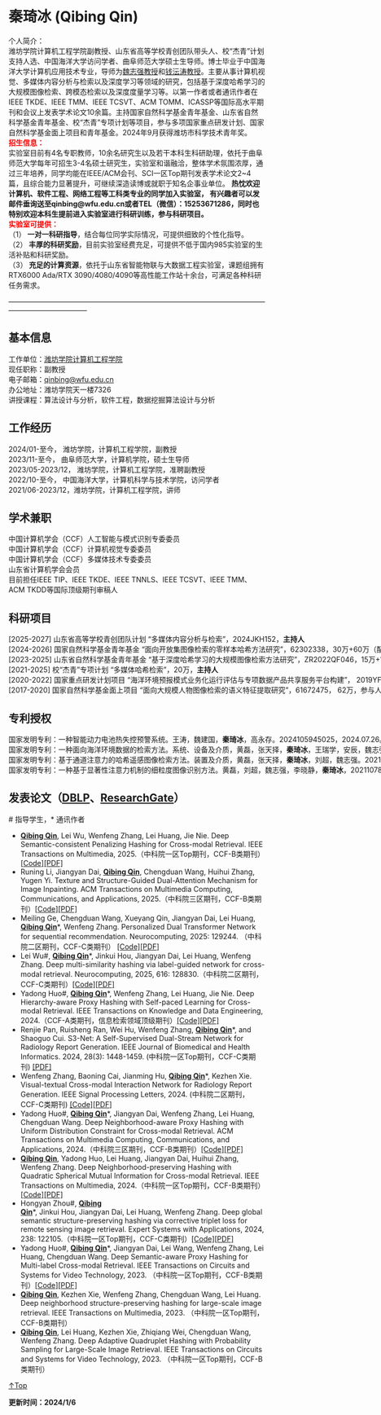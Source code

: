<span id = "Top"> </span>
# 秦琦冰 (Qibing Qin)  
<p style="width:970px;">
    <img src="/personal-homepage/qin.JPG" align="right" width="180" hspace="5" vspace="5" />
    </p>
个人简介：<br>潍坊学院计算机工程学院副教授、山东省高等学校青创团队带头人、校“杰青”计划支持人选、中国海洋大学访问学者、曲阜师范大学硕士生导师。博士毕业于中国海洋大学计算机应用技术专业，导师为<a href="https://it.ouc.edu.cn/wzq/main.htm">魏志强教授</a>和<a href="https://person.zju.edu.cn/ytqian">钱沄涛教授</a>。主要从事计算机视觉、多媒体内容分析与检索以及深度学习等领域的研究，包括基于深度哈希学习的大规模图像检索、跨模态检索以及深度度量学习等。以第一作者或者通讯作者在IEEE TKDE、IEEE TMM、IEEE TCSVT、ACM TOMM、ICASSP等国际高水平期刊和会议上发表学术论文10余篇。主持国家自然科学基金青年基金、山东省自然科学基金青年基金、校“杰青”专项计划等项目，参与多项国家重点研发计划、国家自然科学基金面上项目和青年基金。2024年9月获得潍坊市科学技术青年奖。
<p style="color: red; margin: 0;"><strong>招生信息：</strong></p>
实验室目前有4名专职教师，10余名研究生以及若干本科生科研助理，依托于曲阜师范大学每年可招生3-4名硕士研究生，实验室和谐融洽，整体学术氛围浓厚，通过三年培养，同学均能在IEEE/ACM会刊、SCI一区Top期刊发表学术论文2~4篇，且综合能力显著提升，可继续深造读博或就职于知名企事业单位。
<strong>热忱欢迎计算机、软件工程、网络工程等工科类专业的同学加入实验室， 有兴趣者可以发邮件垂询送至qinbing@wfu.edu.cn或者TEL（微信）：15253671286，同时也特别欢迎本科生提前进入实验室进行科研训练，参与科研项目。</strong>
<p style="color: red; margin: 0;"><strong>实验室可提供：</strong></p>
（1）<strong> 一对一科研指导</strong>，结合每位同学实际情况，可提供细致的个性化指导。<br>
（2）<strong> 丰厚的科研奖励</strong>，目前实验室经费充足，可提供不低于国内985实验室的生活补贴和科研奖励。<br>
（3）<strong> 充足的计算资源</strong>，依托于山东省智能物联与大数据工程实验室，课题组拥有RTX6000 Ada/RTX 3090/4080/4090等高性能工作站十余台，可满足各种科研任务需求。  
  
———————————————————————————————————————————————   

## 基本信息
工作单位：[潍坊学院计算机工程学院](https://cs.wfu.edu.cn/)  
现任职称：副教授  
电子邮箱：qinbing@wfu.edu.cn  
办公地址：潍坊学院天一楼7326    
讲授课程：算法设计与分析，软件工程，数据挖掘算法设计与分析  

## 工作经历
2024/01-至今，   潍坊学院，计算机工程学院，副教授  
2023/11-至今，   曲阜师范大学，计算机学院，硕士生导师  
2023/05-2023/12，   潍坊学院，计算机工程学院，准聘副教授  
2022/10-至今，   中国海洋大学，计算机科学与技术学院，访问学者  
2021/06-2023/12，潍坊学院，计算机工程学院，讲师  


## 学术兼职
中国计算机学会（CCF）人工智能与模式识别专委委员  
中国计算机学会（CCF）计算机视觉专委委员  
中国计算机学会（CCF）多媒体技术专委委员  
山东省计算机学会会员  
目前担任IEEE TIP、IEEE TKDE、IEEE TNNLS、IEEE TCSVT、IEEE TMM、ACM TKDD等国际顶级期刊审稿人  

## 科研项目
<nobr>[2025-2027] 山东省高等学校青创团队计划 “多媒体内容分析与检索”，2024JKH152，<strong>主持人</strong>  </nobr>
<nobr>[2024-2026] 国家自然科学基金青年基金 “面向开放集图像检索的零样本哈希方法研究”，62302338，30万+60万（配套），<strong>主持人</strong>  </nobr>
<nobr>[2023-2025] 山东省自然科学基金青年基金 “基于深度哈希学习的大规模图像检索方法研究”，ZR2022QF046，15万+15万（配套），<strong>主持人</strong>   </nobr>
<nobr>[2021-2025] 校“杰青”专项计划 “多媒体哈希检索”，20万，<strong>主持人</strong>   </nobr>
<nobr>[2020-2022] 国家重点研发计划项目 “海洋环境预报模式业务化运行评估与专项数据产品共享服务平台构建”， 2019YFC1408400 ，1069万， 参与人  </nobr>
<nobr>[2017-2020] 国家自然科学基金面上项目 “面向大规模人物图像检索的语义特征提取研究”，61672475， 62万，参与人  </nobr>

## 专利授权
<nobr>国家发明专利：一种智能动力电池热失控预警系统。王涛，魏建国，<strong>秦琦冰</strong>，高永存。2024105945025，2024.07.26。  </nobr>
<nobr>国家发明专利：一种面向海洋环境数据的检索方法。系统、设备及介质，黄磊，张天择，<strong>秦琦冰</strong>，王瑞学，安辰，魏志强。2021107865163，2024.03.05。 </nobr>
<nobr>国家发明专利：基于通道注意力的哈希遥感图像检索方法。装置及介质，黄磊，张天择，<strong>秦琦冰</strong>，刘超，魏志强。2021108719785，2023.11.28。  </nobr>
<nobr>国家发明专利：一种基于显著性注意力机制的细粒度图像识别方法。黄磊，刘超，魏志强，李晓静，<strong>秦琦冰</strong>，2021107865214，2023.10.10。  </nobr>


## 发表论文（<a href="https://dblp.org/pid/185/5154.html">DBLP</a>、<a href="https://www.researchgate.net/profile/Qin-Qibing-2">ResearchGate</a>）  
\# 指导学生，\* 通讯作者
* <strong><u>Qibing Qin</u></strong>, Lei Wu, Wenfeng Zhang, Lei Huang, Jie Nie. Deep Semantic-consistent Penalizing Hashing for Cross-modal Retrieval. IEEE Transactions on Multimedia, 2025.（中科院一区Top期刊，CCF-B类期刊）[[Code]](https://github.com/QinLab-WFU/DScPH)[[PDF]](https://ieeexplore.ieee.org/document/10855579)
* Runing Li, Jiangyan Dai, <strong><u>Qibing Qin</u></strong>, Chengduan Wang, Huihui Zhang, Yugen Yi. Texture and Structure-Guided Dual-Attention Mechanism for Image Inpainting. ACM Transactions on Multimedia Computing, Communications, and Applications, 2025.（中科院三区期刊，CCF-B类期刊）[[Code]](https://github.com/QinLab-WFU/TSGDAM)[[PDF]](https://dl.acm.org/doi/abs/10.1145/3715962)
* Meiling Ge, Chengduan Wang, Xueyang Qin, Jiangyan Dai, Lei Huang, <strong><u>Qibing Qin</u></strong>*, Wenfeng Zhang. Personalized Dual Transformer Network for sequential recommendation. Neurocomputing, 2025: 129244. （中科院二区期刊，CCF-C类期刊） [[Code]](https://github.com/QinLab-WFU/PDTN)[[PDF]](https://www.sciencedirect.com/science/article/pii/S0925231224020150)
* Lei Wu#, <strong><u>Qibing Qin</u></strong>*, Jinkui Hou, Jiangyan Dai, Lei Huang, Wenfeng Zhang. Deep multi-similarity hashing via label-guided network for cross-modal retrieval.  Neurocomputing, 2025, 616: 128830.（中科院二区期刊，CCF-C类期刊）[[Code]](https://github.com/QinLab-WFU/DMsH-LN)[[PDF]](https://www.sciencedirect.com/science/article/pii/S0925231224016011)
* Yadong Huo#, <strong><u>Qibing Qin</u></strong>*, Wenfeng Zhang, Lei Huang, Jie Nie. Deep Hierarchy-aware Proxy Hashing with Self-paced Learning for Cross-modal Retrieval.  IEEE Transactions on Knowledge and Data Engineering, 2024.（CCF-A类期刊，信息检索领域顶级期刊）[[Code]](https://github.com/QinLab-WFU/DHaPH)[[PDF]](https://ieeexplore.ieee.org/document/10530441)
* Renjie Pan, Ruisheng Ran, Wei Hu, Wenfeng Zhang, <strong><u>Qibing Qin</u></strong>*, and Shaoguo Cui. S3-Net: A Self-Supervised Dual-Stream Network for Radiology Report Generation. IEEE Journal of Biomedical and Health Informatics. 2024, 28(3): 1448-1459. (中科院一区Top期刊，CCF-C类期刊) [[PDF]](https://ieeexplore.ieee.org/document/10372071)
* Wenfeng Zhang, Baoning Cai, Jianming Hu, <strong><u>Qibing Qin</u></strong>*, Kezhen Xie. Visual-textual Cross-modal Interaction Network for Radiology Report Generation. IEEE Signal Processing Letters, 2024. (中科院二区期刊，CCF-C类期刊) [[Code]](https://github.com/QinLab-WFU/VCIN)[[PDF]](https://ieeexplore.ieee.org/document/10475386)
* Yadong Huo#, <strong><u>Qibing Qin</u></strong>*, Jiangyan Dai,  Wenfeng Zhang, Lei Huang, Chengduan Wang. Deep Neighborhood-aware Proxy Hashing with Uniform Distribution Constraint for Cross-modal Retrieval. ACM Transactions on Multimedia Computing, Communications, and Applications, 2024.（中科院三区期刊，CCF-B类期刊）[[Code]](https://github.com/QinLab-WFU/OUR-DNPH)[[PDF]](https://dl.acm.org/doi/10.1145/3643639)
* <strong><u>Qibing Qin</u></strong>, Yadong Huo, Lei Huang, Jiangyan Dai, Huihui Zhang, Wenfeng Zhang. Deep Neighborhood-preserving Hashing with Quadratic Spherical Mutual Information for Cross-modal Retrieval. IEEE Transactions on Multimedia, 2024.（中科院一区Top期刊，CCF-B类期刊）[[Code]](https://github.com/QinLab-WFU/DNpH)[[PDF]](https://ieeexplore.ieee.org/abstract/document/10379137)
* Hongyan Zhou#, <strong><u>Qibing Qin</u></strong>*, Jinkui Hou, Jiangyan Dai, Lei Huang, Wenfeng Zhang. Deep global semantic structure-preserving hashing via corrective triplet loss for remote sensing image retrieval. Expert Systems with Applications, 2024, 238: 122105.（中科院一区Top期刊，CCF-C类期刊）[[Code]](https://github.com/QinLab-WFU/DGSSH)[[PDF]](https://www.sciencedirect.com/science/article/abs/pii/S0957417423026076)
* Yadong Huo#, <strong><u>Qibing Qin</u></strong>*, Jiangyan Dai, Lei Wang, Wenfeng Zhang, Lei Huang, Chengduan Wang. Deep Semantic-aware Proxy Hashing for Multi-label Cross-modal Retrieval. IEEE Transactions on Circuits and Systems for Video Technology, 2023. （中科院一区Top期刊，CCF-B类期刊）[[Code]](https://github.com/QinLab-WFU/DSPH)[[PDF]](https://ieeexplore.ieee.org/abstract/document/10149001/)
* <strong><u>Qibing Qin</u></strong>, Kezhen Xie, Wenfeng Zhang, Chengduan Wang, Lei Huang. Deep neighborhood structure-preserving hashing for large-scale image retrieval. IEEE Transactions on Multimedia, 2023. （中科院一区Top期刊，CCF-B类期刊） 
* <strong><u>Qibing Qin</u></strong>, Lei Huang, Kezhen Xie, Zhiqiang Wei, Chengduan Wang, Wenfeng Zhang. Deep Adaptive Quadruplet Hashing with Probability Sampling for Large-Scale Image Retrieval. IEEE Transactions on Circuits and Systems for Video Technology, 2023. （中科院一区Top期刊，CCF-B类期刊）


[↑Top](#Top)


**更新时间：2024/1/6**
